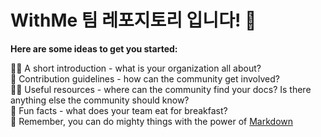# WithMe 팀 레포지토리 입니다! 👋


**Here are some ideas to get you started:**

🙋‍♀️ A short introduction - what is your organization all about?
<br />
🌈 Contribution guidelines - how can the community get involved?
<br />
👩‍💻 Useful resources - where can the community find your docs? Is there anything else the community should know?
<br />
🍿 Fun facts - what does your team eat for breakfast?
<br />
🧙 Remember, you can do mighty things with the power of [Markdown](https://docs.github.com/github/writing-on-github/getting-started-with-writing-and-formatting-on-github/basic-writing-and-formatting-syntax)

